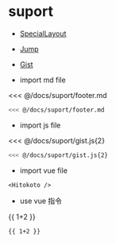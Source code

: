 # suport

- [SpecialLayout](./custom.md)

- [Jump](./Jump/)

- [Gist](./gist.md)


- import md file

<<< @/docs/suport/footer.md

<CodeBlock>

```bash
<<< @/docs/suport/footer.md
```

</CodeBlock>

- import js file

<<< @/docs/suport/gist.js{2}

<CodeBlock>

```bash
<<< @/docs/suport/gist.js{2}
```

</CodeBlock>

- import vue file

<Hitokoto />

<CodeBlock>

```vue
<Hitokoto />
```

</CodeBlock>

- use vue 指令

{{ 1+2 }}

<CodeBlock>

```vue
{{ 1+2 }}
```

</CodeBlock>
